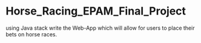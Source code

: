 # Horse_Racing_EPAM_Final_Project
using Java stack write the Web-App which will allow for users to place their bets on horse races.
